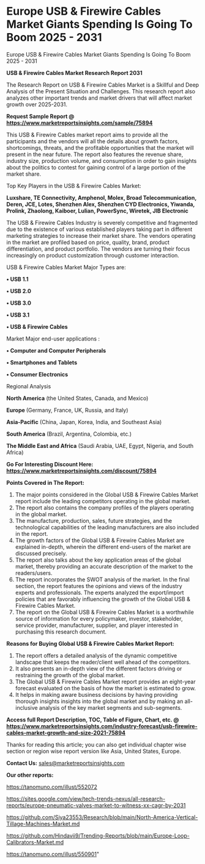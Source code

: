 # Europe USB & Firewire Cables Market Giants Spending Is Going To Boom 2025 - 2031
Europe USB & Firewire Cables Market Giants Spending Is Going To Boom 2025 - 2031

<strong>USB & Firewire Cables Market Research Report 2031</strong>

The Research Report on USB & Firewire Cables Market is a Skillful and Deep Analysis of the Present Situation and Challenges. This research report also analyzes other important trends and market drivers that will affect market growth over 2025-2031.

<strong>Request Sample Report @ <a href=https://www.marketreportsinsights.com/sample/75894>https://www.marketreportsinsights.com/sample/75894</a></strong>

This USB & Firewire Cables market report aims to provide all the participants and the vendors will all the details about growth factors, shortcomings, threats, and the profitable opportunities that the market will present in the near future. The report also features the revenue share, industry size, production volume, and consumption in order to gain insights about the politics to contest for gaining control of a large portion of the market share.

Top Key Players in the USB & Firewire Cables Market:

<strong>Luxshare, TE Connectivity, Amphenol, Molex, Broad Telecommunication, Deren, JCE, Lotes, Shenzhen Alex, Shenzhen CYD Electronics, Yiwanda, Prolink, Zhaolong, Kaiboer, Lulian, PowerSync, Wiretek, JIB Electronic</strong>

The USB & Firewire Cables Industry is severely competitive and fragmented due to the existence of various established players taking part in different marketing strategies to increase their market share. The vendors operating in the market are profiled based on price, quality, brand, product differentiation, and product portfolio. The vendors are turning their focus increasingly on product customization through customer interaction.

USB & Firewire Cables Market Major Types are:

<strong>• USB 1.1

• USB 2.0

• USB 3.0

• USB 3.1

• USB & Firewire Cables</strong>

Market Major end-user applications :

<strong>• Computer and Computer Peripherals

• Smartphones and Tablets

• Consumer Electronics</strong>

Regional Analysis

</u><strong><b>North America</b></strong> (the United States, Canada, and Mexico)

<strong><b>Europe </b></strong>(Germany, France, UK, Russia, and Italy)

<strong><b>Asia-Pacific</b></strong> (China, Japan, Korea, India, and Southeast Asia)

<strong><b>South America</b></strong> (Brazil, Argentina, Colombia, etc.)

<strong><b>The Middle East and Africa</b></strong> (Saudi Arabia, UAE, Egypt, Nigeria, and South Africa)

<strong>Go For Interesting Discount Here: <a href=https://www.marketreportsinsights.com/discount/75894>https://www.marketreportsinsights.com/discount/75894</a></strong>

<strong>Points Covered in The Report:</strong>
<ol>
  <li>The major points considered in the Global USB & Firewire Cables Market report include the leading competitors operating in the global market.</li>
  <li>The report also contains the company profiles of the players operating in the global market.</li>
  <li>The manufacture, production, sales, future strategies, and the technological capabilities of the leading manufacturers are also included in the report.</li>
  <li>The growth factors of the Global USB & Firewire Cables Market are explained in-depth, wherein the different end-users of the market are discussed precisely.</li>
  <li>The report also talks about the key application areas of the global market, thereby providing an accurate description of the market to the readers/users.</li>
  <li>The report incorporates the SWOT analysis of the market. In the final section, the report features the opinions and views of the industry experts and professionals. The experts analyzed the export/import policies that are favorably influencing the growth of the Global USB & Firewire Cables Market.</li>
  <li>The report on the Global USB & Firewire Cables Market is a worthwhile source of information for every policymaker, investor, stakeholder, service provider, manufacturer, supplier, and player interested in purchasing this research document.</li>
</ol>
<strong>Reasons for Buying Global USB & Firewire Cables Market Report:</strong>

<ol>
  <li>The report offers a detailed analysis of the dynamic competitive landscape that keeps the reader/client well ahead of the competitors.</li>
  <li>It also presents an in-depth view of the different factors driving or restraining the growth of the global market.</li>
  <li>The Global USB & Firewire Cables Market report provides an eight-year forecast evaluated on the basis of how the market is estimated to grow.</li>
  <li>It helps in making aware business decisions by having providing thorough insights insights into the global market and by making an all-inclusive analysis of the key market segments and sub-segments.</li>
</ol>
<strong>Access full Report Description, TOC, Table of Figure, Chart, etc. @ <a href=https://www.marketreportsinsights.com/industry-forecast/usb-firewire-cables-market-growth-and-size-2021-75894>https://www.marketreportsinsights.com/industry-forecast/usb-firewire-cables-market-growth-and-size-2021-75894</a></strong>


Thanks for reading this article; you can also get individual chapter wise section or region wise report version like Asia, United States, Europe.

<strong>Contact Us:</strong>
sales@marketreportsinsights.com

<strong>Our other reports:</strong>

<a href=https://tanomuno.com/illust/552072>https://tanomuno.com/illust/552072</a>

<a href=https://sites.google.com/view/tech-trends-nexus/all-research-reports/europe-pneumatic-valves-market-to-witness-xx-cagr-by-2031>https://sites.google.com/view/tech-trends-nexus/all-research-reports/europe-pneumatic-valves-market-to-witness-xx-cagr-by-2031</a>

<a href=https://github.com/Siya23553/Research/blob/main/North-America-Vertical-Tillage-Machines-Market.md>https://github.com/Siya23553/Research/blob/main/North-America-Vertical-Tillage-Machines-Market.md</a>

<a href=https://github.com/Hindavii9/Trending-Reports/blob/main/Europe-Loop-Calibrators-Market.md>https://github.com/Hindavii9/Trending-Reports/blob/main/Europe-Loop-Calibrators-Market.md</a>

<a href=https://tanomuno.com/illust/550901>https://tanomuno.com/illust/550901</a>"
